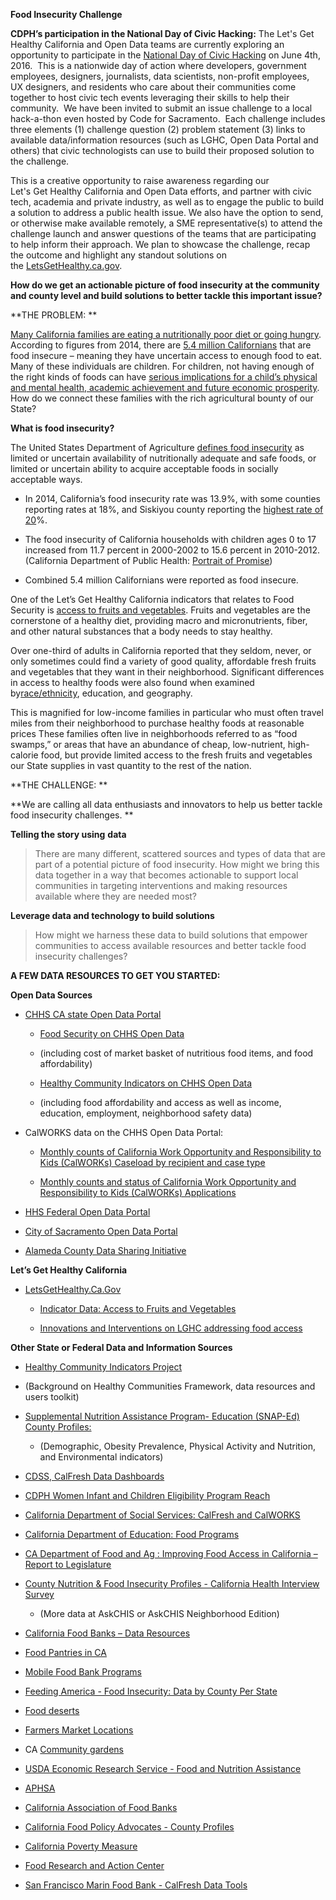 **Food Insecurity Challenge**

**CDPH’s participation in the National Day of Civic Hacking:** The Let's
Get Healthy California and Open Data teams are currently exploring an
opportunity to participate in the [National Day of Civic
Hacking](https://www.codeforamerica.org/events/national-day-2016) on
June 4th, 2016.  This is a nationwide day of action where developers,
government employees, designers, journalists, data scientists,
non-profit employees, UX designers, and residents who care about their
communities come together to host civic tech events leveraging their
skills to help their community.  We have been invited to submit an issue
challenge to a local hack-a-thon even hosted by Code for Sacramento.
 Each challenge includes three elements (1) challenge question (2)
problem statement (3) links to available data/information resources
(such as LGHC, Open Data Portal and others) that civic technologists can
use to build their proposed solution to the challenge.

This is a creative opportunity to raise awareness regarding our
Let's Get Healthy California and Open Data efforts, and partner with
civic tech, academia and private industry, as well as to engage the
public to build a solution to address a public health issue. We also
have the option to send, or otherwise make available remotely, a SME
representative(s) to attend the challenge launch and answer questions of
the teams that are participating to help inform their approach. We plan
to showcase the challenge, recap the outcome and highlight any standout
solutions on
the [LetsGetHealthy.ca.gov](https://mail.ces.ca.gov/owa/www.LetsGetHealthy.ca.gov). 

**How do we get an actionable picture of food insecurity at the
community and county level and build solutions to better tackle this
important issue?**

**THE PROBLEM: **

[Many California families are eating a nutritionally poor diet or going
hungry](http://www.cafoodbanks.org/hunger-factsheet). According to
figures from 2014, there are [5.4 million
Californians](http://www.feedingamerica.org/hunger-in-america/our-research/map-the-meal-gap/2014/CA_AllCounties_CDs_MMG_2014.pdf)
that are food insecure – meaning they have uncertain access to enough
food to eat. Many of these individuals are children. For children, not
having enough of the right kinds of foods can have [serious implications
for a child’s physical and mental health, academic achievement and
future economic
prosperity](http://www.feedingamerica.org/hunger-in-america/impact-of-hunger/child-hunger/?_ga=1.257625358.420389359.1464286163).
How do we connect these families with the rich agricultural bounty of
our State?

**What is food insecurity?**

The United States Department of Agriculture [defines food
insecurity](http://www.ers.usda.gov/topics/food-nutrition-assistance/food-security-in-the-us/measurement.aspx#insecurity)
as limited or uncertain availability of nutritionally adequate and safe
foods, or limited or uncertain ability to acquire acceptable foods in
socially acceptable ways.

-   In 2014, California’s food insecurity rate was 13.9%, with some
    counties reporting rates at 18%, and Siskiyou county reporting the
    [highest rate of
    20](http://www.feedingamerica.org/hunger-in-america/our-research/map-the-meal-gap/2014/CA_AllCounties_CDs_MMG_2014.pdf)%.

-   The food insecurity of California households with children ages 0 to
    17 increased from 11.7 percent in 2000-2002 to 15.6 percent
    in 2010-2012. (California Department of Public Health: [Portrait of
    Promise](https://www.cdph.ca.gov/programs/Documents/CDPHOHEDisparityReportAug2015.pdf))

-   Combined 5.4 million Californians were reported as food insecure.

One of the Let’s Get Healthy California indicators that relates to Food
Security is [access to fruits and
vegetables](https://letsgethealthy.ca.gov/goals/creating-healthy-communities/increasing-access-to-healthy-food-outlets/).
Fruits and vegetables are the cornerstone of a healthy diet, providing
macro and micronutrients, fiber, and other natural substances that a
body needs to stay healthy.

Over one-third of adults in California reported that they seldom, never,
or only sometimes could find a variety of good quality, affordable fresh
fruits and vegetables that they want in their neighborhood. Significant
differences in access to healthy foods were also found when examined
by[race/ethnicity](https://letsgethealthy.ca.gov/progress/understanding-this-data/#race-ethnicity),
education, and geography.

This is magnified for low-income families in particular who must often
travel miles from their neighborhood to purchase healthy foods at
reasonable prices These families often live in neighborhoods referred to
as “food swamps,” or areas that have an abundance of cheap,
low-nutrient, high-calorie food, but provide limited access to the fresh
fruits and vegetables our State supplies in vast quantity to the rest of
the nation.

**THE CHALLENGE: **

**We are calling all data enthusiasts and innovators to help us better
tackle food insecurity challenges. **

**Telling the story using** **data**

> There are many different, scattered sources and types of data that are
> part of a potential picture of food insecurity. How might we bring
> this data together in a way that becomes actionable to support local
> communities in targeting interventions and making resources available
> where they are needed most?

**Leverage data and technology to build solutions**

> How might we harness these data to build solutions that empower
> communities to access available resources and better tackle food
> insecurity challenges?

**A FEW DATA RESOURCES TO GET YOU STARTED:**

**Open Data Sources**

-   [CHHS CA state Open Data Portal](https://chhs.data.ca.gov)

    -   [Food Security on CHHS Open
        Data](https://chhs.data.ca.gov/browse?q=food+security)

    -   (including cost of market basket of nutritious food items, and
        food affordability)

    -   [Healthy Community Indicators on CHHS Open
        Data](https://chhs.data.ca.gov/browse?q=healthy+community+indicator&sortBy=relevance&utf8=%E2%9C%93&page=2)

    -   (including food affordability and access as well as income,
        education, employment, neighborhood safety data)

-   CalWORKS data on the CHHS Open Data Portal:

    -   [Monthly counts of California Work Opportunity and
        Responsibility to Kids (CalWORKs) Caseload by recipient and case
        type](https://chhs.data.ca.gov/Facilities-and-Services/Monthly-counts-of-California-Work-Opportunity-and-/d27w-f7d6)

    -   [Monthly counts and status of California Work Opportunity and
        Responsibility to Kids (CalWORKs)
        Applications](https://chhs.data.ca.gov/Facilities-and-Services/Monthly-counts-and-status-of-California-Work-Oppor/jcx8-hyfx)

-   [HHS Federal Open Data Portal](http://www.healthdata.gov)

-   [City of Sacramento Open Data
    Portal](http://www.cityofsacramento.org/OpenData)

-   [Alameda County Data Sharing
    Initiative](https://data.acgov.org/browse?q=calfresh)

**Let’s Get Healthy California**

-   [LetsGetHealthy.Ca.Gov](https://letsgethealthy.ca.gov/)

    -   [Indicator Data: Access to Fruits and Vegetables
        ](https://letsgethealthy.ca.gov/goals/creating-healthy-communities/increasing-access-to-healthy-food-outlets/)

    -   [Innovations and Interventions on LGHC addressing food
        access](https://letsgethealthy.ca.gov/?s=food)

**Other State or Federal Data and Information Sources**

-   [Healthy Community Indicators
    Project](https://www.cdph.ca.gov/programs/Pages/HealthyCommunityIndicators.aspx#DataIndAv)

-   (Background on Healthy Communities Framework, data resources and
    users toolkit)

-   [Supplemental Nutrition Assistance Program- Education (SNAP-Ed)
    County
    Profiles:](http://www.cdph.ca.gov/programs/NEOPB/Pages/2015SNAP-EdCountyProfiles.aspx)

    -   (Demographic, Obesity Prevalence, Physical Activity and
        Nutrition, and Environmental indicators)

-   [CDSS, CalFresh Data
    Dashboards](http://www.cdsscounties.ca.gov/foodstamps/)

-   [CDPH Women Infant and Children Eligibility Program
    Reach](https://www.cdph.ca.gov/programs/wicworks/Pages/WICEligibilityandProgramReach.aspx)

-   [California Department of Social Services: CalFresh and
    CalWORKS](http://www.cdss.ca.gov/research/)

-   [California Department of Education: Food
    Programs](http://www.cde.ca.gov/ds/sh/sn/index.asp)

-   [CA Department of Food and Ag : Improving Food Access in California
    – Report to
    Legislature](https://www.cdfa.ca.gov/exec/public_affairs/pdf/ImprovingFoodAccessInCalifornia.pdf)

-   [County Nutrition & Food Insecurity Profiles - California Health
    Interview
    Survey](http://healthpolicy.ucla.edu/publications/search/pages/detail.aspx?PubID=1238)

    -   (More data at AskCHIS or AskCHIS Neighborhood Edition)

<!-- -->

-   [California Food Banks – Data
    Resources](http://www.cafoodbanks.org/data-resources)

-   [Food Pantries in CA ](http://www.foodpantries.org/st/california)

-   [Mobile Food Bank Programs](https://www.shfb.org/producemobile)

-   [Feeding America - Food Insecurity: Data by County Per
    State](http://www.feedingamerica.org/hunger-in-america/our-research/map-the-meal-gap/data-by-county-in-each-state.html)

-   [Food
    deserts](https://catalog.data.gov/dataset/food-access-research-atlas)

-   [Farmers Market
    Locations](http://www.data.gov/food/farmers-market-api/)

-   CA [Community
    gardens](http://www.bing.com/mapspreview?&ty=17&q=community%20Gardens%20in%20CA&ppois=37.8555793762207_-122.279792785645_Spiral%20Gardens%20Community%20Food%20Security%20Project_YN120x402659242~38.3909797668457_-121.352676391602_Elk%20Grove%20Community%20Garden_YN873x3243856795836959905~34.1649742126465_-118.495460510254_Sepulveda%20Garden%20Center_YN88x1153479~34.0146980285645_-118.441886901855_Ocean%20View%20Farms_YN75x402486335~34.4479598999023_-119.828681945801_Fairview%20Gardens_YN104x401322029~&v=2&sV=1&qpvt=community+Gardens+in+CA&FORM=SNAPST)

-   [USDA Economic Research Service - Food and Nutrition
    Assistance](http://www.ers.usda.gov/topics/food-nutrition-assistance.aspx#.U5Dbe3JdVrM)

-   [APHSA](http://www.aphsa.org/content/NAPIPM/en/resources/OtherResources.html)

-   [California Association of Food
    Banks](http://www.cafoodbanks.org/data-resources)

-   [California Food Policy Advocates - County
    Profiles](http://cfpa.net/county-profiles)

-   [California Poverty
    Measure](http://inequality.stanford.edu/publications/research-reports/california-poverty-measure)

-   [Food Research and Action
    Center](http://frac.org/reports-and-resources/)

-   [San Francisco Marin Food Bank - CalFresh Data
    Tools](http://www.sfmfoodbank.org/calfresh-data-tools)
